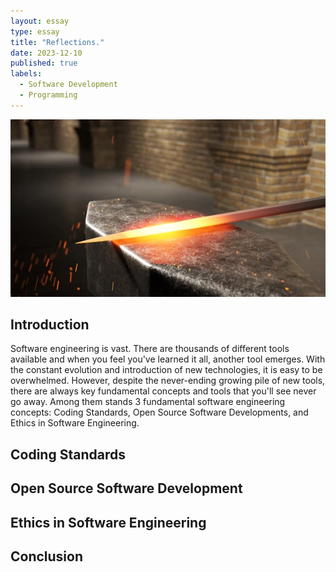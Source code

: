 ```yaml
---
layout: essay
type: essay
title: "Reflections."
date: 2023-12-10
published: true
labels:
  - Software Development
  - Programming
---
```


<img src="../images/sword.jpg" alt="" >

## Introduction

Software engineering is vast. There are thousands of different tools available and when you feel you've learned it all, another tool emerges. With the constant evolution and introduction of new technologies, it is easy to be overwhelmed. However, 
despite the never-ending growing pile of new tools, there are always key fundamental concepts and tools that you'll see never go away. Among them stands 3 fundamental software engineering concepts: Coding Standards, Open Source Software 
Developments, and Ethics in Software Engineering.

## Coding Standards

## Open Source Software Development

## Ethics in Software Engineering

## Conclusion